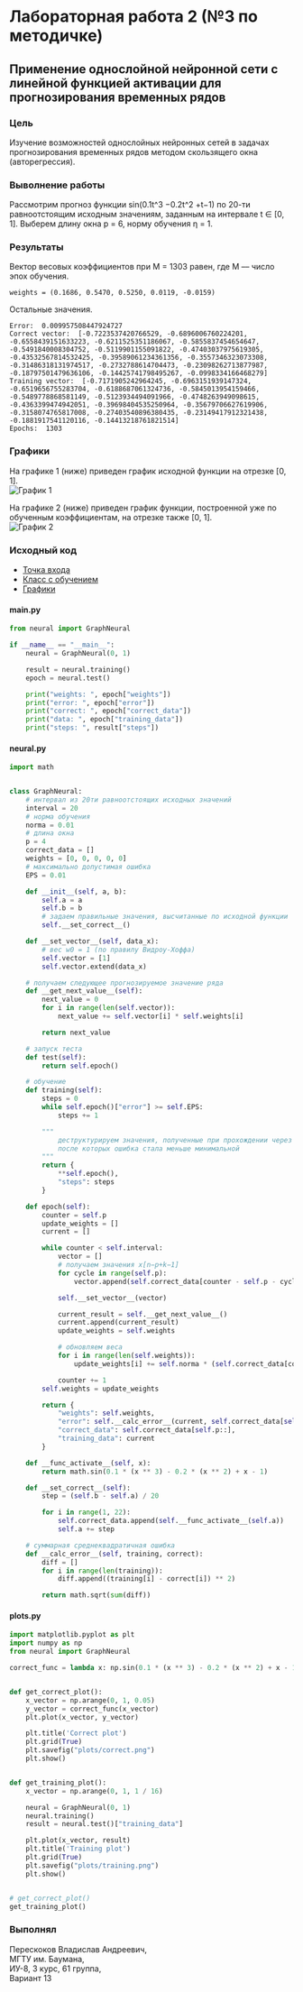 # Лабораторная работа 2 (№3 по методичке)

## Применение однослойной нейронной сети с линейной функцией активации для прогнозирования временных рядов

### Цель
Изучение возможностей однослойных нейронных сетей в задачах прогнозирования временных рядов методом скользящего окна (авторегрессия).

### Выволнение работы 
Рассмотрим прогноз функции sin(0.1t^3 −0.2t^2 +t−1) по 20-ти равноотстоящим исходным значениям, заданным на интервале t ∈ [0, 1]. Выберем длину окна p = 6,
норму обучения η = 1.

### Результаты

Вектор весовых коэффициентов при M = 1303 равен, где M –– число эпох обучения. 
```
weights = (0.1686, 0.5470, 0.5250, 0.0119, -0.0159)
```

Остальные значения.
```
Error:  0.009957508447924727
Correct vector:  [-0.7223537420766529, -0.6896006760224201, -0.6558439151633223, -0.6211525351186067, -0.5855837454654647, -0.5491840008304752, -0.5119901155091822, -0.47403037975619305, -0.43532567814532425, -0.39589061234361356, -0.3557346323073308, -0.31486318131974517, -0.2732788614704473, -0.23098262713877987, -0.18797501479636106, -0.14425741798495267, -0.0998334166468279]
Training vector:  [-0.7171905242964245, -0.6963151939147324, -0.6519656755283704, -0.6188687061324736, -0.5845013954159466, -0.5489778868581149, -0.5123934494091966, -0.4748263949098615, -0.4363399474942051, -0.39698404535250964, -0.35679706627619906, -0.3158074765817008, -0.27403540896380435, -0.23149417912321438, -0.1881917541120116, -0.14413218761821514]
Epochs:  1303
```

### Графики
На графике 1 (ниже) приведен график исходной функции на отрезке [0, 1].  
![График 1](/plots/correct.png)

На графике 2 (ниже) приведен график функции, построенной уже по обученным коэффициентам, на отрезке также [0, 1].  
![График 2](/plots/training.png)

### Исходный код
- [Точка входа](/app/main.py)
- [Класс с обучением](/app/neural.py)
- [Графики](/app/plots.py)

#### main.py
```python
from neural import GraphNeural

if __name__ == "__main__":
    neural = GraphNeural(0, 1)

    result = neural.training()
    epoch = neural.test()

    print("weights: ", epoch["weights"])
    print("error: ", epoch["error"])
    print("correct: ", epoch["correct_data"])
    print("data: ", epoch["training_data"])
    print("steps: ", result["steps"])
```

#### neural.py
```python
import math


class GraphNeural:
    # интервал из 20ти равноотстоящих исходных значений
    interval = 20
    # норма обучения
    norma = 0.01
    # длина окна
    p = 4
    correct_data = []
    weights = [0, 0, 0, 0, 0]
    # максимально допустимая ошибка
    EPS = 0.01

    def __init__(self, a, b):
        self.a = a
        self.b = b
        # задаем правильные значения, высчитанные по исходной функции
        self.__set_correct__()

    def __set_vector__(self, data_x):
        # вес w0 = 1 (по правилу Видроу-Хоффа)
        self.vector = [1]
        self.vector.extend(data_x)

    # получаем следующее прогнозируемое значение ряда
    def __get_next_value__(self):
        next_value = 0
        for i in range(len(self.vector)):
            next_value += self.vector[i] * self.weights[i]

        return next_value

    # запуск теста
    def test(self):
        return self.epoch()

    # обучение
    def training(self):
        steps = 0
        while self.epoch()["error"] >= self.EPS:
            steps += 1

        """
            деструктурируем значения, полученные при прохождении через эпоху и число шагов, 
            после которых ошибка стала меньше минимальной
        """
        return {
            **self.epoch(),
            "steps": steps
        }

    def epoch(self):
        counter = self.p
        update_weights = []
        current = []

        while counter < self.interval:
            vector = []
            # получаем значения x[n−p+k−1]
            for cycle in range(self.p):
                vector.append(self.correct_data[counter - self.p - cycle + 1])

            self.__set_vector__(vector)

            current_result = self.__get_next_value__()
            current.append(current_result)
            update_weights = self.weights

            # обновляем веса
            for i in range(len(self.weights)):
                update_weights[i] += self.norma * (self.correct_data[counter] - current_result) * self.vector[i]

            counter += 1
        self.weights = update_weights

        return {
            "weights": self.weights,
            "error": self.__calc_error__(current, self.correct_data[self.p::]),
            "correct_data": self.correct_data[self.p::],
            "training_data": current
        }

    def __func_activate__(self, x):
        return math.sin(0.1 * (x ** 3) - 0.2 * (x ** 2) + x - 1)

    def __set_correct__(self):
        step = (self.b - self.a) / 20

        for i in range(1, 22):
            self.correct_data.append(self.__func_activate__(self.a))
            self.a += step

    # суммарная среднеквадратичная ошибка
    def __calc_error__(self, training, correct):
        diff = []
        for i in range(len(training)):
            diff.append((training[i] - correct[i]) ** 2)

        return math.sqrt(sum(diff))
```

#### plots.py
```python
import matplotlib.pyplot as plt
import numpy as np
from neural import GraphNeural

correct_func = lambda x: np.sin(0.1 * (x ** 3) - 0.2 * (x ** 2) + x - 1)


def get_correct_plot():
    x_vector = np.arange(0, 1, 0.05)
    y_vector = correct_func(x_vector)
    plt.plot(x_vector, y_vector)

    plt.title('Correct plot')
    plt.grid(True)
    plt.savefig("plots/correct.png")
    plt.show()


def get_training_plot():
    x_vector = np.arange(0, 1, 1 / 16)

    neural = GraphNeural(0, 1)
    neural.training()
    result = neural.test()["training_data"]

    plt.plot(x_vector, result)
    plt.title('Training plot')
    plt.grid(True)
    plt.savefig("plots/training.png")
    plt.show()


# get_correct_plot()
get_training_plot()
```

### Выполнял
Перескоков Владислав Андреевич,   
МГТУ им. Баумана,  
ИУ-8, 3 курс, 61 группа,  
Вариант 13  
